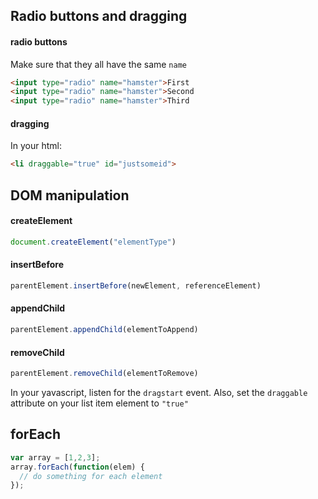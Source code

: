 ## Radio buttons and dragging

#### radio buttons
Make sure that they all have the same ```name```
```html
<input type="radio" name="hamster">First
<input type="radio" name="hamster">Second
<input type="radio" name="hamster">Third
```

#### dragging

In your html:
```html
<li draggable="true" id="justsomeid">
```




## DOM manipulation

#### createElement
```js
document.createElement("elementType")
```

#### insertBefore
```js
parentElement.insertBefore(newElement, referenceElement)
```

#### appendChild
```js
parentElement.appendChild(elementToAppend)
```

#### removeChild
```js
parentElement.removeChild(elementToRemove)
```

In your yavascript, listen for the `dragstart` event. Also, set the `draggable` attribute on your list item element to `"true"`

## forEach
```js
var array = [1,2,3];
array.forEach(function(elem) {
  // do something for each element
});
```
